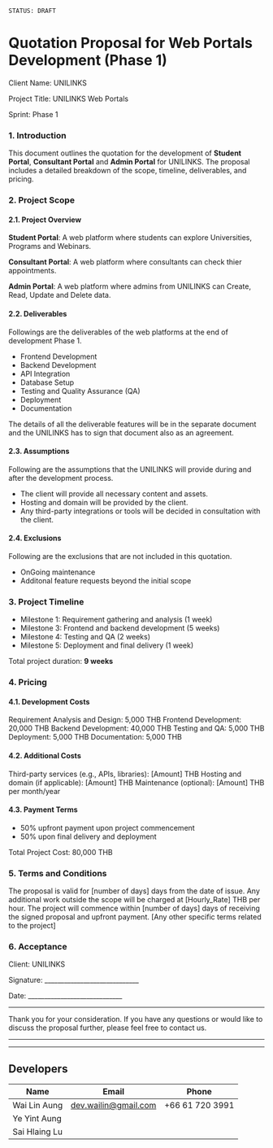 `STATUS: DRAFT`

# Quotation Proposal for Web Portals Development (Phase 1)

Client Name: UNILINKS

Project Title: UNILINKS Web Portals

Sprint: Phase 1

### 1. Introduction

This document outlines the quotation for the development of **Student Portal**, **Consultant Portal** and **Admin Portal** for UNILINKS.
The proposal includes a detailed breakdown of the scope, timeline, deliverables, and pricing.

### 2. Project Scope

#### 2.1. Project Overview

**Student Portal**: A web platform where students can explore Universities, Programs and Webinars.

**Consultant Portal**: A web platform where consultants can check thier appointments.

**Admin Portal**: A web platform where admins from UNILINKS can Create, Read, Update and Delete data.

#### 2.2. Deliverables

Followings are the deliverables of the web platforms at the end of development Phase 1.

- Frontend Development
- Backend Development
- API Integration
- Database Setup
- Testing and Quality Assurance (QA)
- Deployment
- Documentation

The details of all the deliverable features will be in the separate document
and the UNILINKS has to sign that document also as an agreement.

#### 2.3. Assumptions

Following are the assumptions that the UNILINKS will provide during and after the development process.

- The client will provide all necessary content and assets.
- Hosting and domain will be provided by the client.
- Any third-party integrations or tools will be decided in consultation with the client.

#### 2.4. Exclusions

Following are the exclusions that are not included in this quotation.

- OnGoing maintenance
- Additonal feature requests beyond the initial scope

### 3. Project Timeline

- Milestone 1: Requirement gathering and analysis (1 week)
- Milestone 3: Frontend and backend development (5 weeks)
- Milestone 4: Testing and QA (2 weeks)
- Milestone 5: Deployment and final delivery (1 week)

Total project duration: **9 weeks**

### 4. Pricing

#### 4.1. Development Costs

Requirement Analysis and Design: 5,000 THB
Frontend Development: 20,000 THB
Backend Development: 40,000 THB
Testing and QA: 5,000 THB
Deployment: 5,000 THB
Documentation: 5,000 THB

#### 4.2. Additional Costs

Third-party services (e.g., APIs, libraries): [Amount] THB
Hosting and domain (if applicable): [Amount] THB
Maintenance (optional): [Amount] THB per month/year

#### 4.3. Payment Terms

- 50% upfront payment upon project commencement
- 50% upon final delivery and deployment

Total Project Cost: 80,000 THB

### 5. Terms and Conditions

The proposal is valid for [number of days] days from the date of issue.
Any additional work outside the scope will be charged at [Hourly_Rate] THB per hour.
The project will commence within [number of days] days of receiving the signed proposal and upfront payment.
[Any other specific terms related to the project]

### 6. Acceptance

Client: UNILINKS

Signature: _____________________________

Date: _____________________________

---

Thank you for your consideration.
If you have any questions or would like to discuss the proposal further, please feel free to contact us.

---
---

## Developers

| Name          | Email                | Phone           |
| ------------- | -------------------- | --------------- |
| Wai Lin Aung  | dev.wailin@gmail.com | +66 61 720 3991 |
| Ye Yint Aung  |                      |                 |
| Sai Hlaing Lu |                      |                 |